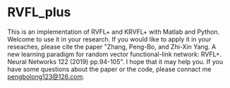 # RVFL_plus
This is an implementation of RVFL+ and KRVFL+ with Matlab and Python. Welcome to use it in your research. If you would like to apply it in your reseaches, please cite the paper "Zhang, Peng-Bo, and Zhi-Xin Yang. A new learning paradigm for random vector functional-link network: RVFL+. Neural Networks 122 (2019) pp.94-105". I hope that it may help you. If you have some questions about the paper or the code, please connact me pengbolong123@126.com.
